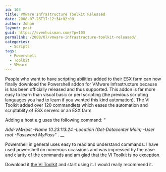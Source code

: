 ```yaml
---
id: 103
title: VMware Infrastructure Toolkit Released
date: 2008-07-26T17:12:34+02:00
author: Johan
layout: post
guid: https://svenhuisman.com/?p=103
permalink: /2008/07/vmware-infrastructure-toolkit-released/
categories:
  - Scripts
tags:
  - Powershell
  - Toolkit
  - VMware
---
```

People who want to have scripting abilities added to their ESX farm can now finally download the Powershell addon for VMware Infrastructure because is has been officially released and thus supported. This addon is far more easy to learn than visual basic or perl scripting (the previous scripting languages you had to learn if you wanted this kind automation). The VI Toolkit added over 120 commandlets which eases the automation and scriptablity of ESX servers or an ESX farm.

<!--more-->Adding a host e.g uses the following command: &#8220;

_Add-VMHost -Name 10.23.113.24 -Location (Get-Datacenter Main) -User root -Password MyPass&#8221;_ . __

Powershell in general uses easy to read and understand commands. I have used powershell on numerous ocassions and was impressed by the ease and clarity of the commands and am glad that the VI Toolkit is no exception.

Download it <a href="http://www.vmware.com/sdk/vitk_win/index.html" target="_blank">the VI Toolkit</a> and start using it. I would really recommend it.